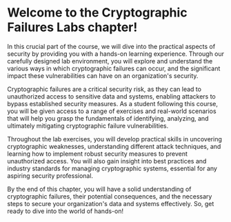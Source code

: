 # Welcome to the Cryptographic Failures Labs chapter!

In this crucial part of the course, we will dive into the practical aspects of security by providing you with a hands-on learning experience. Through our carefully designed lab environment, you will explore and understand the various ways in which cryptographic failures can occur, and the significant impact these vulnerabilities can have on an organization's security.

Cryptographic failures are a critical security risk, as they can lead to unauthorized access to sensitive data and systems, enabling attackers to bypass established security measures. As a student following this course, you will be given access to a range of exercises and real-world scenarios that will help you grasp the fundamentals of identifying, analyzing, and ultimately mitigating cryptographic failure vulnerabilities.

Throughout the lab exercises, you will develop practical skills in uncovering cryptographic weaknesses, understanding different attack techniques, and learning how to implement robust security measures to prevent unauthorized access. You will also gain insight into best practices and industry standards for managing cryptographic systems, essential for any aspiring security professional.

By the end of this chapter, you will have a solid understanding of cryptographic failures, their potential consequences, and the necessary steps to secure your organization's data and systems effectively. So, get ready to dive into the world of hands-on!
